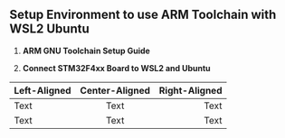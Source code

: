 ## Setup Environment to use ARM Toolchain with WSL2 Ubuntu


1. **ARM GNU Toolchain Setup Guide**


2. **Connect STM32F4xx Board to WSL2 and Ubuntu**


| Left-Aligned | Center-Aligned | Right-Aligned |
|:-------------|:--------------:|--------------:|
| Text         | Text           | Text          |
| Text         | Text           | Text          |